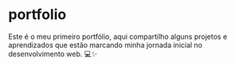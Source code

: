 # portfolio
Este é o meu primeiro portfólio, aqui compartilho alguns projetos e aprendizados que estão marcando minha jornada inicial no desenvolvimento web. 💻✨
